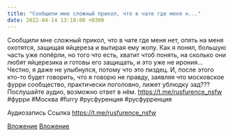 ```yaml
---
title: "Сообщили мне сложный прикол, что в чате где меня н..."
date: 2022-04-14 13:18:00 +0300
---
```


Сообщили мне сложный прикол, что в чате где меня нет, опять на меня охотятся, защищая яйцереза и вытирая ему жопу. Как я понял, большую часть уже попёрли, но того что есть, хватит чтоб понять, на сколько они любят яйцерезика и готовы его защищать, и это уже не ирония... Честно, я даже не улыбнулся, потому что это пиздец. И, после этого кто-то будет говорить, что я говорю не правду, заявляя что московское фурри сообщество, практически поголовно, лижет ублюдку зад??? Послушайте аудио, возможно ответ в нём.
https://t.me/rusfurence_nsfw
#фурри #Москва #furry #русфуренция #русфурренция

Аудиозапись
Ссылка
https://t.me/rusfurence_nsfw

[Вложение](/assets/vk_photos/2/k5yeOxiJom4.jpg)
[Вложение](https://t.me/rusfurence_nsfw)

